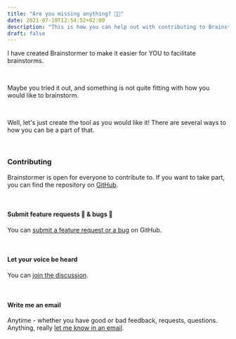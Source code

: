 ```yaml
---
title: "Are you missing anything? 👩‍💻"
date: 2021-07-10T12:54:52+02:00
description: "This is how you can help out with contributing to Brainstormer."
draft: false
---
```


I have created Brainstormer to make it easier for YOU to facilitate brainstorms.

&nbsp;

Maybe you tried it out, and something is not quite fitting with how you would like to brainstorm.

&nbsp;

Well, let's just create the tool as you would like it! There are several ways to how you can be a part of that.

&nbsp;

### Contributing
Brainstormer is open for everyone to contribute to. If you want to take part, you can find the repository on [GitHub](https://github.com/LoneKP/brainstormer).

&nbsp;
#### Submit feature requests 🤚 & bugs 🐛
You can [submit a feature request or a bug](https://github.com/LoneKP/brainstormer/issues) on GitHub.

&nbsp;
#### Let your voice be heard
You can [join the discussion](https://github.com/LoneKP/brainstormer/discussions). 

&nbsp;
#### Write me an email
Anytime - whether you have good or bad feedback, requests, questions. Anything, really [let me know in an email](mailto:brainstormer.online@gmail.com).